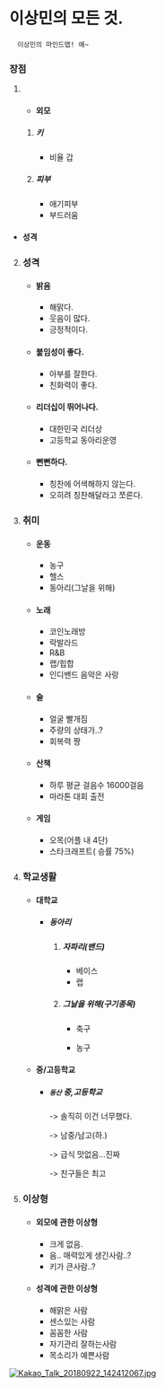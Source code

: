# 이상민의 모든 것.

 ```
   이상민의 마인드맵! 예~
   ```

   ### 장점

 1. - #### 외모

     1. ##### 키

        - 비율 갑

     2. ##### 피부

        - 애기피부
        - 부드러움

   - #### 성격

2. ### 성격

   - #### 밝음

     - 해맑다.
     - 웃음이 많다.
     - 긍정적이다.

   - #### 붙임성이 좋다.

     - 아부를 잘한다.
     - 친화력이 좋다.

   - #### 리더십이 뛰어나다.

     - 대한민국 리더상
     - 고등학교 동아리운영

   - #### 뻔뻔하다.

     - 칭찬에 어색해하지 않는다.
     - 오히려 칭찬해달라고 쪼른다.

3. ### 취미

   - #### 운동

     - 농구
     - 헬스
     - 동아리(그날을 위해)

   - #### 노래

     - 코인노래방
     - 락발라드
     - R&B
     - 랩/힙합
     - 인디밴드 음악은 사랑

   - #### 술

     - 얼굴 빨개짐
     - 주량의 상태가..?
     - 회복력 짱

   - #### 산책

     - 하루 평균 걸음수 16000걸음
     - 마라톤 대회 출전

   - #### 게임

     - 오목(어플 내 4단)
     - 스타크래프트( 승률 75%)

4. ### 학교생활

   - #### 대학교

     - ##### 동아리

       1. ##### 자파리(밴드)

          - 베이스
          - 랩

       2. ##### 그날을 위해(구기종목)

          - 축구

          - 농구

   - ####  중/고등학교

     - ##### `동산` 중,고등학교

       -> 솔직히 이건 너무했다.

       -> 남중/남고(하.)

       -> 급식 맛없음...진짜

       -> 친구들은 최고

5. ### 이상형

   - #### 외모에 관한 이상형

     - 크게 없음.
     - 음.. 매력있게 생긴사람..?
     - 키가 큰사람..?

   - #### 성격에 관한 이상형

     - 해맑은 사람
     - 센스있는 사람
     - 꼼꼼한 사람
     - 자기관리 잘하는사람
     - 목소리가 예쁜사람
   

[![Kakao_Talk_20180922_142412067.jpg](https://i.postimg.cc/2S26Mx0q/Kakao_Talk_20180922_142412067.jpg)](https://postimg.cc/G4Tdsvwr)
### 
